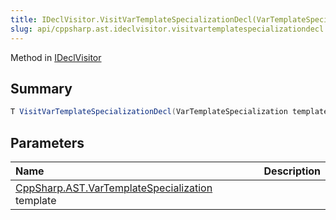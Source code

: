 ```yaml
---
title: IDeclVisitor.VisitVarTemplateSpecializationDecl(VarTemplateSpecialization)
slug: api/cppsharp.ast.ideclvisitor.visitvartemplatespecializationdecl
---
```

Method in [IDeclVisitor](/api/cppsharp/ast/ideclvisitor)

## Summary



```csharp
T VisitVarTemplateSpecializationDecl(VarTemplateSpecialization template);
```

## Parameters

|Name|Description|
|:---|:---|
|[CppSharp.AST.VarTemplateSpecialization](/api/cppsharp/ast/vartemplatespecialization) template||

